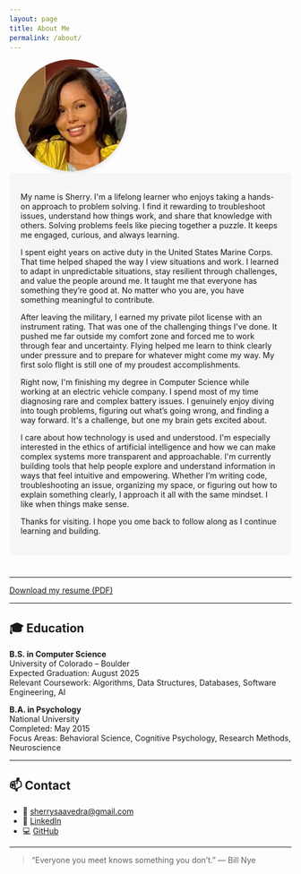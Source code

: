```yaml
---
layout: page
title: About Me
permalink: /about/
---
```


<!-- 2-column layout using inline styles -->
<div style="display: flex; flex-wrap: wrap; align-items: flex-start; margin-bottom: 40px;">

  <!-- LEFT: Image -->
  <div style="flex: 0 0 220px; max-width: 220px; text-align: center; margin-right: 30px;">
    <img src="/assets/profile_img.jpg" alt="Photo of Sherry Saavedra"
         style="width: 200px; height: 200px; border-radius: 50%; object-fit: cover; box-shadow: 0 4px 6px rgba(0,0,0,0.1);">
  </div>

  <!-- RIGHT: Text -->
  <div style="flex: 1; min-width: 250px; background-color: #f6f6f6; padding: 20px; border-radius: 8px;">
    <p>
      My name is Sherry. I'm a lifelong learner who enjoys taking a hands-on approach to problem solving. I find it rewarding to troubleshoot issues, understand how things work, and share that knowledge with others. Solving problems feels like piecing together a puzzle. It keeps me engaged, curious, and always learning.
    </p>
    <p>
      I spent eight years on active duty in the United States Marine Corps. That time helped shaped the way I view situations and work. I learned to adapt in unpredictable situations, stay resilient through challenges, and value the people around me. It taught me that everyone has something they’re good at. No matter who you are, you have something meaningful to contribute.
    </p>
    <p>
      After leaving the military, I earned my private pilot license with an instrument rating. That was one of the challenging things I've done. It pushed me far outside my comfort zone and forced me to work through fear and uncertainty. Flying helped me learn to think clearly under pressure and to prepare for whatever might come my way. My first solo flight is still one of my proudest accomplishments.
    </p>
    <p>
      Right now, I'm finishing my degree in Computer Science while working at an electric vehicle company. I spend most of my time diagnosing rare and complex battery issues. I genuinely enjoy diving into tough problems, figuring out what’s going wrong, and finding a way forward. It's a challenge, but one my brain gets excited about.
    </p>
    <p>
    I care about how technology is used and understood. I'm especially interested in the ethics of artificial intelligence and how we can make complex systems more transparent and approachable. I'm currently building tools that help people explore and understand information in ways that feel intuitive and empowering. Whether I’m writing code, troubleshooting an issue, organizing my space, or figuring out how to explain something clearly, I approach it all with the same mindset. I like when things make sense.      
    </p>
    <p>
      Thanks for visiting. I hope you ome back to follow along as I continue learning and building.
    </p>
  </div>
  
</div>

***

[Download my resume (PDF)](/assets/resume.pdf)

***

## 🎓 Education

**B.S. in Computer Science**  
University of Colorado – Boulder  
Expected Graduation: August 2025  
Relevant Coursework: Algorithms, Data Structures, Databases, Software Engineering, AI

**B.A. in Psychology**  
National University  
Completed: May 2015  
Focus Areas: Behavioral Science, Cognitive Psychology, Research Methods, Neuroscience

***

## 📫 Contact

- 📧 [sherrysaavedra@gmail.com](mailto:sherrysaavedra@gmail.com)
- 💼 [LinkedIn](https://linkedin.com/in/sherrysaavedra115)
- 💻 [GitHub](https://github.com/Saavesh)

***

> “Everyone you meet knows something you don’t.” — Bill Nye
